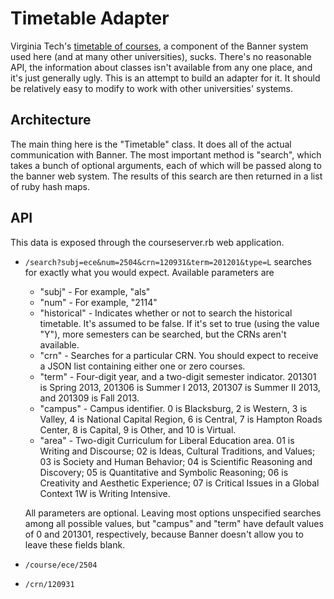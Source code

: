 # Timetable Adapter #

Virginia Tech's 
[timetable of courses](https://banweb.banner.vt.edu/ssb/prod/HZSKVTSC.P_ProcRequest), 
a component of the Banner system used here (and at many other universities),
sucks. There's no reasonable API, the information about classes isn't
available from any one place, and it's just generally ugly. This is an
attempt to build an adapter for it. It should be relatively easy to modify
to work with other universities' systems.

## Architecture ##

The main thing here is the "Timetable" class. It does all of the actual
communication with Banner. The most important method is "search", which
takes a bunch of optional arguments, each of which will be passed
along to the banner web system. The results of this search are then
returned in a list of ruby hash maps.

## API ##

This data is exposed through the courseserver.rb web application.

* `/search?subj=ece&num=2504&crn=120931&term=201201&type=L`
  searches for exactly what you would expect. Available parameters are
  * "subj" - For example, "als" 
  * "num" - For example, "2114" 
  * "historical" - Indicates whether or not to search the historical timetable.
      It's assumed to be false. If it's set to true (using the value "Y"),
      more semesters can be searched, but the CRNs aren't available.
  * "crn" - Searches for a particular CRN. You should expect to receive a JSON
      list containing either one or zero courses.
  * "term" - Four-digit year, and a two-digit semester indicator. 201301 is
    Spring 2013, 201306 is Summer I 2013, 201307 is Summer II 2013, and 201309
    is Fall 2013.
  * "campus" - Campus identifier. 0 is Blacksburg, 2 is Western, 3 is Valley,
      4 is National Capital Region, 6 is Central, 7 is Hampton Roads Center,
      8 is Capital, 9 is Other, and 10 is Virtual.
  * "area" - Two-digit Curriculum for Liberal Education area. 01 is Writing
      and Discourse; 02 is Ideas, Cultural Traditions, and Values; 03 is Society
      and Human Behavior; 04 is Scientific Reasoning and Discovery; 05 is
      Quantitative and Symbolic Reasoning; 06 is Creativity and Aesthetic
      Experience; 07 is Critical Issues in a Global Context 1W is Writing
      Intensive.

  All parameters are optional. Leaving most options unspecified searches among
  all possible values, but "campus" and "term" have default values of 0 and
  201301, respectively, because Banner doesn't allow you to leave these fields
  blank.
* `/course/ece/2504`
* `/crn/120931`
